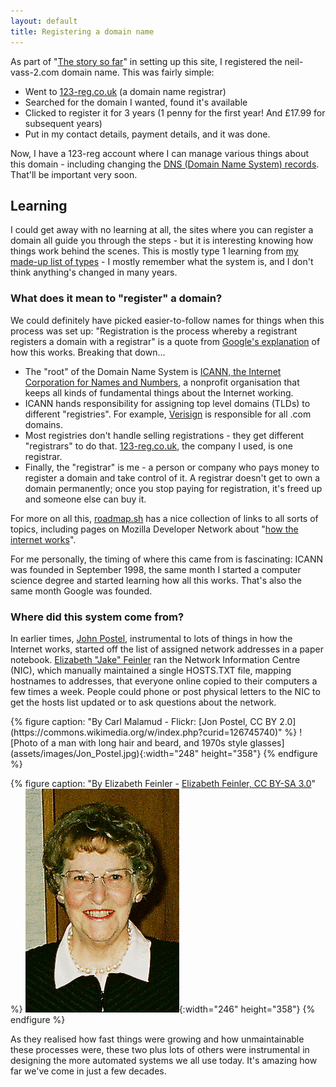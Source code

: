 ```yaml
---
layout: default
title: Registering a domain name
---
```


As part of "[The story so far](./index.markdown#the-story-so-far)" in setting up this site, I registered the neil-vass-2.com domain name. This was fairly simple:

*   Went to [123-reg.co.uk](https://123-reg.co.uk) (a domain name registrar)
*   Searched for the domain I wanted, found it's available
*   Clicked to register it for 3 years (1 penny for the first year! And £17.99 for subsequent years)
*   Put in my contact details, payment details, and it was done.

Now, I have a 123-reg account where I can manage various things about this domain - including changing the [DNS (Domain Name System) records](https://www.secureserver.net/help/what-is-dns-665?plid=587240). That'll be important very soon.

Learning
--------

I could get away with no learning at all, the sites where you can register a domain all guide you through the steps - but it is interesting knowing how things work behind the scenes. This is mostly type 1 learning from [my made-up list of types](./types-of-learning.markdown) - I mostly remember what the system is, and I don't think anything's changed in many years.

### What does it mean to "register" a domain?

We could definitely have picked easier-to-follow names for things when this process was set up: "Registration is the process whereby a registrant registers a domain with a registrar" is a quote from [Google's explanation](https://support.google.com/domains/answer/3251189) of how this works. Breaking that down...

*   The "root" of the Domain Name System is [ICANN, the Internet Corporation for Names and Numbers](https://www.icann.org/history), a nonprofit organisation that keeps all kinds of fundamental things about the Internet working.
*   ICANN hands responsibility for assigning top level domains (TLDs) to different "registries". For example, [Verisign](https://en.wikipedia.org/wiki/Verisign) is responsible for all .com domains.
*   Most registries don't handle selling registrations - they get different "registrars" to do that. [123-reg.co.uk](https://123-reg.co.uk), the company I used, is one registrar.
*   Finally, the "registrar" is me - a person or company who pays money to register a domain and take control of it. A registrar doesn't get to own a domain permanently; once you stop paying for registration, it's freed up and someone else can buy it.

For more on all this, [roadmap.sh](https://roadmap.sh/frontend) has a nice collection of links to all sorts of topics, including pages on Mozilla Developer Network about "[how the internet works](https://developer.mozilla.org/en-US/docs/Learn/Common_questions/Web_mechanics/How_does_the_Internet_work)".

For me personally, the timing of where this came from is fascinating: ICANN was founded in September 1998, the same month I started a computer science degree and started learning how all this works. That's also the same month Google was founded.

### Where did this system come from?

In earlier times, [John Postel](https://en.wikipedia.org/wiki/Jon_Postel), instrumental to lots of things in how the Internet works, started off the list of assigned network addresses in a paper notebook. [Elizabeth "Jake" Feinler](https://en.wikipedia.org/wiki/Elizabeth_J._Feinler) ran the Network Information Centre (NIC), which manually maintained a single HOSTS.TXT file, mapping hostnames to addresses, that everyone online copied to their computers a few times a week. People could phone or post physical letters to the NIC to get the hosts list updated or to ask questions about the network.

<div class="portraits">
  {% figure caption: "By Carl Malamud - Flickr: [Jon Postel, CC BY 2.0](https://commons.wikimedia.org/w/index.php?curid=126745740)" %}
  ![Photo of a man with long hair and beard, and 1970s style glasses](assets/images/Jon_Postel.jpg){:width="248" height="358"}
  {% endfigure %}

  {% figure caption: "By Elizabeth Feinler - [Elizabeth Feinler, CC BY-SA 3.0](https://commons.wikimedia.org/w/index.php?curid=14983224)" %}
  ![Photo of a woman with curly hair, glasses, and a pearl necklace](assets/images/Elizabeth_Feinler.jpg){:width="246" height="358"}
  {% endfigure %}
</div>

As they realised how fast things were growing and how unmaintainable these processes were, these two plus lots of others were instrumental in designing the more automated systems we all use today. It's amazing how far we've come in just a few decades.

